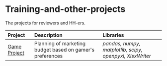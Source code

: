 # Training-and-other-projects
The projects for reviewers and HH-ers.


| Project | Description | Libraries | 
| :---------------------- | :---------------------- | :---------------------- |
| [Game Project](https://github.com/Raf177/Training-and-other-projects/blob/main/Game%20Project/Game%20project%20for%20github.ipynb) | Planning of marketing budget based on gamer's preferences | *pandas, numpy, matplotlib, scipy, openpyxl, XlsxWriter* |
